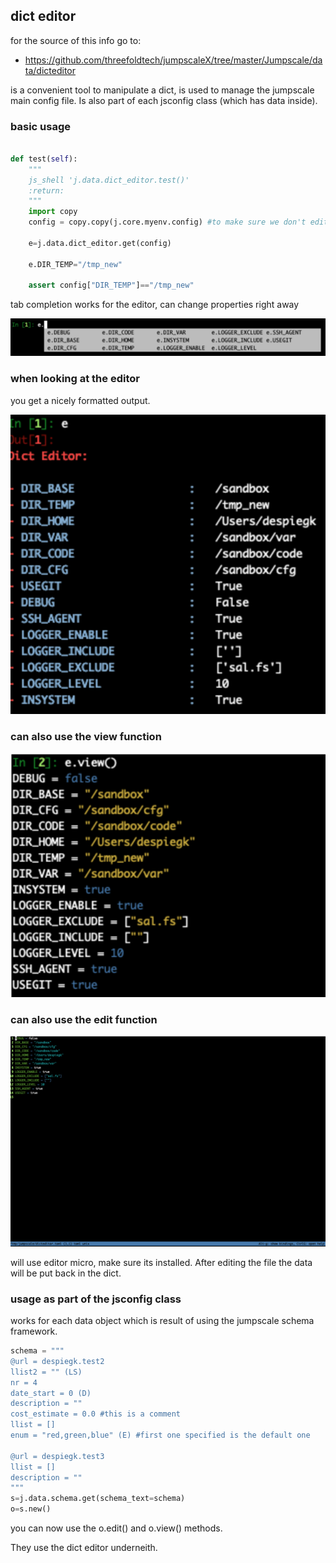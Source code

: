 ## dict editor

for the source of this info go to:
- https://github.com/threefoldtech/jumpscaleX/tree/master/Jumpscale/data/dicteditor

is a convenient tool to manipulate a dict, is used to manage the jumpscale main config file. Is also part of each jsconfig class (which has data inside).

### basic usage

```python

def test(self):
    """
    js_shell 'j.data.dict_editor.test()'
    :return:
    """
    import copy
    config = copy.copy(j.core.myenv.config) #to make sure we don't edit the jumpscale config file

    e=j.data.dict_editor.get(config)

    e.DIR_TEMP="/tmp_new"

    assert config["DIR_TEMP"]=="/tmp_new"


```

tab completion works for the editor, can change properties right away

![](images/dicteditor.png)

### when looking at the editor

you get a nicely formatted output.

![](images/editor_dict2.png)

### can also use the view function

![](images/view_dict.png)



### can also use the edit function

![](images/editor_dict_3.png)

will use editor micro, make sure its installed. After editing the file the data will be put back in the dict.

### usage as part of the jsconfig class

works for each data object which is result of using the jumpscale schema framework.

```python
schema = """
@url = despiegk.test2
llist2 = "" (LS)
nr = 4
date_start = 0 (D)
description = ""
cost_estimate = 0.0 #this is a comment
llist = []
enum = "red,green,blue" (E) #first one specified is the default one

@url = despiegk.test3
llist = []
description = ""
"""
s=j.data.schema.get(schema_text=schema)
o=s.new()
```

you can now use the o.edit() and o.view() methods.

They use the dict editor underneith.


